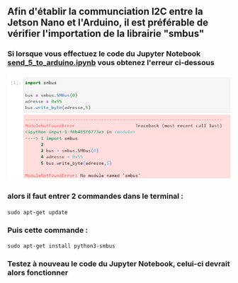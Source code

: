 ## Afin d'établir la communciation I2C entre la Jetson Nano et l'Arduino, il est préférable de vérifier l'importation de la librairie "smbus"

### Si lorsque vous effectuez le code du Jupyter Notebook [send_5_to_arduino.ipynb](https://github.com/Poblit0/Finger-AI-Recognition/blob/main/Difficult%C3%A9%20rencontr%C3%A9e/send_5_to_arduino.ipynb) vous obtenez l'erreur ci-dessous

![](https://github.com/Poblit0/Finger-AI-Recognition/blob/main/Difficult%C3%A9%20rencontr%C3%A9e/erreur.png)

### alors il faut entrer 2 commandes dans le terminal :

```sudo apt-get update```

### Puis cette commande :

```sudo apt-get install python3-smbus```

### Testez à nouveau le code du Jupyter Notebook, celui-ci devrait alors fonctionner
